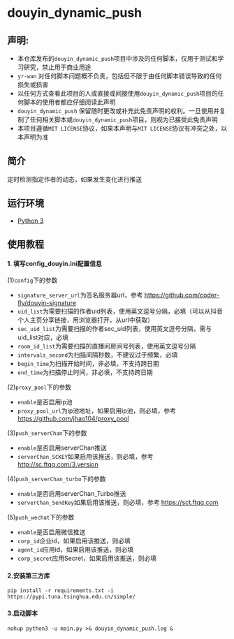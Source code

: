 # douyin_dynamic_push

## 声明:

- 本仓库发布的`douyin_dynamic_push`项目中涉及的任何脚本，仅用于测试和学习研究，禁止用于商业用途
- `yr-wan` 对任何脚本问题概不负责，包括但不限于由任何脚本错误导致的任何损失或损害
- 以任何方式查看此项目的人或直接或间接使用`douyin_dynamic_push`项目的任何脚本的使用者都应仔细阅读此声明
- `douyin_dynamic_push` 保留随时更改或补充此免责声明的权利。一旦使用并复制了任何相关脚本或`douyin_dynamic_push`项目，则视为已接受此免责声明
- 本项目遵循`MIT LICENSE`协议，如果本声明与`MIT LICENSE`协议有冲突之处，以本声明为准

## 简介

定时检测指定作者的动态，如果发生变化进行推送

## 运行环境

- [Python 3](https://www.python.org/)

## 使用教程

#### 1. 填写config_douyin.ini配置信息

(1)`config`下的参数

- `signature_server_url`为签名服务器url，参考 https://github.com/coder-fly/douyin-signature
- `uid_list`为需要扫描的作者uid列表，使用英文逗号分隔，必填（可以从抖音个人主页分享链接，用浏览器打开，从url中获取）
- `sec_uid_list`为需要扫描的作者sec_uid列表，使用英文逗号分隔，需与uid_list对应，必填
- `room_id_list`为需要扫描的直播间房间号列表，使用英文逗号分隔
- `intervals_second`为扫描间隔秒数，不建议过于频繁，必填
- `begin_time`为扫描开始时间，非必填，不支持跨日期
- `end_time`为扫描停止时间，非必填，不支持跨日期

(2)`proxy_pool`下的参数

- `enable`是否启用ip池
- `proxy_pool_url`为ip池地址，如果启用ip池，则必填，参考 https://github.com/jhao104/proxy_pool

(3)`push_serverChan`下的参数

- `enable`是否启用serverChan推送
- `serverChan_SCKEY`如果启用该推送，则必填，参考 http://sc.ftqq.com/3.version

(4)`push_serverChan_turbo`下的参数

- `enable`是否启用serverChan_Turbo推送
- `serverChan_SendKey`如果启用该推送，则必填，参考 https://sct.ftqq.com

(5)`push_wechat`下的参数

- `enable`是否启用微信推送
- `corp_id`企业id，如果启用该推送，则必填
- `agent_id`应用id，如果启用该推送，则必填
- `corp_secret`应用Secret，如果启用该推送，则必填

#### 2.安装第三方库

`pip install -r requirements.txt -i https://pypi.tuna.tsinghua.edu.cn/simple/`

#### 3.启动脚本

`nohup python3 -u main.py >& douyin_dynamic_push.log &`

